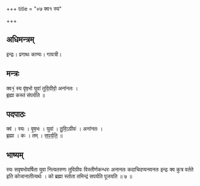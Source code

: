 +++
title = "०७ क्व१ स्य"

+++
## अधिमन्त्रम्
इन्द्रः। प्रगाथः काण्वः। गायत्री।

## मन्त्रः
क्व१॒॑ स्य वृ॑ष॒भो युवा॑ तुवि॒ग्रीवो॒ अना॑नतः ।  
ब्र॒ह्मा कस्तं स॑पर्यति ॥

## पदपाठः
क्व॑ । स्यः । वृ॒ष॒भः । युवा॑ । तु॒वि॒ऽग्रीवः॑ । अना॑नतः ।  
ब्र॒ह्मा । कः । तम् । स॒प॒र्य॒ति॒ ॥

## भाष्यम्
स्यः सवृषभोवर्षिता युवा नित्यतरुणः तुविग्रीवः विस्तीर्णकन्धरः अनानतः कदाचिदप्यनवनतः इन्द्रः क्व कुत्र वर्तते इति कोजानातीत्यर्थः । को ब्रह्मा स्तोता तमिन्द्रं सपर्यति पूजयति ॥ ७ ॥